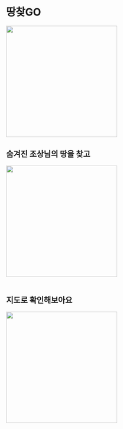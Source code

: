 # 땅찾GO
<img width=300, src="https://github.com/findLandGO/.github/assets/108053947/816b81d0-4ffb-4ad8-a26f-1de89f561a3b">


## 숨겨진 조상님의 땅을 찾고 
<img width=300, src="https://github.com/findLandGO/.github/assets/108053947/95e75939-c29a-488e-b839-8b4d273436ea">

<br>
<br>


## 지도로 확인해보아요
<img width=300, src="https://github.com/findLandGO/.github/assets/108053947/567a3b19-f435-4873-b1f4-18ca7ae681cf">
